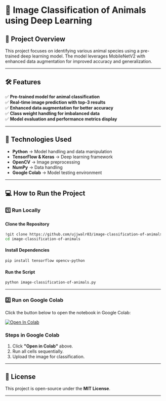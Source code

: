 # **🐾 Image Classification of Animals using Deep Learning**  

## 📌 **Project Overview**  
This project focuses on identifying various animal species using a pre-trained deep learning model. The model leverages MobileNetV2 with enhanced data augmentation for improved accuracy and generalization.  

---

## **🛠 Features**  
✅ **Pre-trained model for animal classification**  
✅ **Real-time image prediction with top-3 results**  
✅ **Enhanced data augmentation for better accuracy**  
✅ **Class weight handling for imbalanced data**  
✅ **Model evaluation and performance metrics display**  

---

## **🔹 Technologies Used**  
- **Python** → Model handling and data manipulation  
- **TensorFlow & Keras** → Deep learning framework  
- **OpenCV** → Image preprocessing  
- **NumPy** → Data handling  
- **Google Colab** → Model testing environment  

---

## **💻 How to Run the Project**  

### **1️⃣ Run Locally**  
#### **Clone the Repository**  
```bash
!git clone https://github.com/ujjwalr03/image-classification-of-animals.git
cd image-classification-of-animals
```

#### **Install Dependencies**  
```bash
pip install tensorflow opencv-python
```

#### **Run the Script**  
```bash
python image-classification-of-animals.py
```

---

### **2️⃣ Run on Google Colab**  
Click the button below to open the notebook in Google Colab:  

[![Open In Colab](https://colab.research.google.com/assets/colab-badge.svg)](https://colab.research.google.com/github/ujjwalr03/image-classification-of-animals/blob/main/image-classification-of-animals-colab.ipynb)  

### **Steps in Google Colab**  
1. Click **"Open in Colab"** above.  
2. Run all cells sequentially.  
3. Upload the image for classification.   

---

## **📜 License**  
This project is open-source under the **MIT License**.  

---
